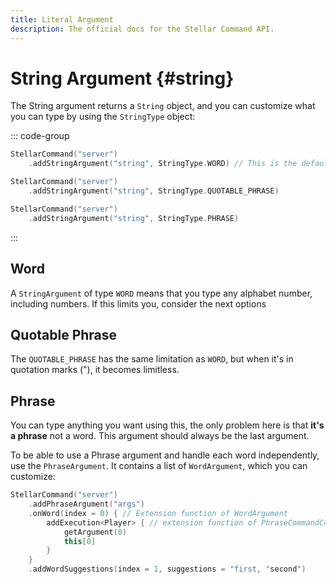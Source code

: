 ```yaml
---
title: Literal Argument
description: The official docs for the Stellar Command API.
---
```


# String Argument {#string}

The String argument returns a `String` object, and you can customize what you can type by using the `StringType` object:

::: code-group
```kotlin [Word]
StellarCommand("server")
    .addStringArgument("string", StringType.WORD) // This is the default one.
```
```kotlin [Quotable Phrase]
StellarCommand("server")
    .addStringArgument("string", StringType.QUOTABLE_PHRASE)
```
```kotlin [Phrase]
StellarCommand("server")
    .addStringArgument("string", StringType.PHRASE)
```
:::

## Word

A `StringArgument` of type `WORD` means that you type any alphabet number, including numbers. If this limits you, consider the next options

## Quotable Phrase

The `QUOTABLE_PHRASE` has the same limitation as `WORD`, but when it's in quotation marks ("), it becomes limitless.

## Phrase

You can type anything you want using this, the only problem here is that **it's a phrase** not a word. This argument should always be the last argument.

To be able to use a Phrase argument and handle each word independently, use the `PhraseArgument`. It contains a list of `WordArgument`, which you can customize:

```kotlin
StellarCommand("server")
    .addPhraseArgument("args")
    .onWord(index = 0) { // Extension function of WordArgument
        addExecution<Player> { // extension function of PhraseCommandContext
            getArgument(0)
            this[0]
        }
    }
    .addWordSuggestions(index = 1, suggestions = "first, "second")
```